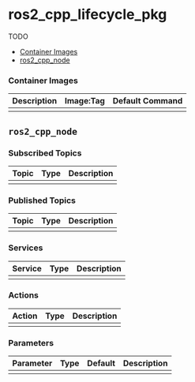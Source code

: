 # ros2_cpp_lifecycle_pkg

TODO

- [Container Images](#container-images)
- [ros2_cpp_node](#ros2_cpp_node)


### Container Images

| Description | Image:Tag | Default Command |
| --- | --- | -- |
|  |  |  |


## `ros2_cpp_node`

### Subscribed Topics

| Topic | Type | Description |
| --- | --- | --- |
|  |  |  |

### Published Topics

| Topic | Type | Description |
| --- | --- | --- |
|  |  |  |

### Services

| Service | Type | Description |
| --- | --- | --- |
|  |  |  |

### Actions

| Action | Type | Description |
| --- | --- | --- |
|  |  |  |

### Parameters

| Parameter | Type | Default | Description |
| --- | --- | --- | --- |
|  |  |  |  |
